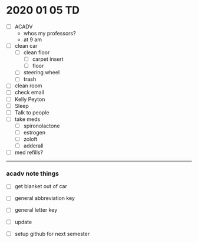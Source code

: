 # 2020 01 05 TD

- [ ] ACADV
  - whos my professors?
  - at 9 am
- [ ] clean car
  - [ ] clean floor
    - [ ] carpet insert
	- [ ] floor 
  - [ ] steering wheel
  - [ ] trash
- [ ] clean room
- [ ] check email
- [ ] Kelly Peyton
- [ ] Sleep
- [ ] Talk to people 
- [ ] take meds
  - [ ] spironolactone
  - [ ] estrogen
  - [ ] zoloft
  - [ ] adderall
- [ ] med refills?

---

### acadv note things
- [ ] get blanket out of car
- [ ] general abbreviation key
- [ ] general letter key 
- [ ] update 
- [ ] setup github for next semester 





